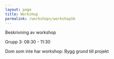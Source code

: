 ```yaml
---
layout: page
title: Workshop
permalink: /workshops/workshop1b
---
```


Beskrivning av workshop

Grupp 3: 08:30 - 11:30

Dom som inte har workshop: Bygg grund till projekt